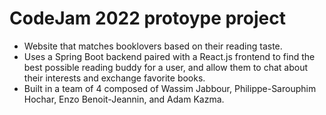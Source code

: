 # CodeJam 2022 protoype project
* Website that matches booklovers based on their reading taste. <br>
* Uses a Spring Boot backend paired with a React.js frontend to find the best possible reading buddy for a user, and allow them to chat about their interests and exchange favorite books. <br>
* Built in a team of 4 composed of Wassim Jabbour, Philippe-Sarouphim Hochar, Enzo Benoit-Jeannin, and Adam Kazma. <br>
